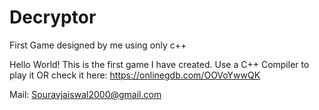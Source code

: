 # Decryptor
First Game designed by me using only c++

Hello World! This is the first game I have created.
Use a C++ Compiler to play it 
OR
check it here: https://onlinegdb.com/OOVoYwwQK


Mail: Souravjaiswal2000@gmail.com

